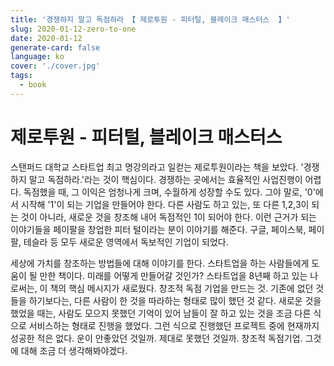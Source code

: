 ```yaml
---
title: '경쟁하지 말고 독점하라 【 제로투원 - 피터털, 블레이크 매스터스  】'
slug: 2020-01-12-zero-to-one
date: 2020-01-12
generate-card: false
language: ko
cover: './cover.jpg'
tags:
  - book
---
```


# 제로투원 - 피터털, 블레이크 매스터스

스탠퍼드 대학교 스타트업 최고 명강의라고 일컫는 제로투원이라는 책을 보았다. '경쟁하지 말고 독점하라.'라는 것이 핵심이다. 경쟁하는 곳에서는 효율적인 사업진행이 어렵다. 독점했을 때, 그 이익은 엄청나게 크며, 수월하게 성장할 수도 있다. 그야 말로, '0'에서 시작해 '1'이 되는 기업을 만들어야 한다. 다른 사람도 하고 있는, 또 다른 1,2,3이 되는 것이 아니라, 새로운 것을 창조해 내어 독점적인 1이 되어야 한다. 이런 근거가 되는 이야기들을 페이팔을 창업한 피터 털이라는 분이 이야기를 해준다. 구글, 페이스북, 페이팔, 테슬라 등 모두 새로운 영역에서 독보적인 기업이 되었다. 

세상에 가치를 창조하는 방법들에 대해 이야기를 한다. 스타트업을 하는 사람들에게 도움이 될 만한 책이다. 미래를 어떻게 만들어갈 것인가? 스타트업을 8년째 하고 있는 나로써는, 이 책의 핵심 메시지가 새로웠다. 창조적 독점 기업을 만드는 것. 기존에 없던 것들을 하기보다는, 다른 사람이 한 것을 따라하는 형태로 많이 했던 것 같다. 새로운 것을 했었을 때는, 사람도 모으지 못했던 기억이 있어 남들이 잘 하고 있는 것을 조금 다른 식으로 서비스하는 형태로 진행을 했었다.  그런 식으로 진행했던 프로젝트 중에 현재까지 성공한 적은 없다. 운이 안좋았던 것일까. 제대로 못했던 것일까. 창조적 독점기업. 그것에 대해 조금 더 생각해봐야겠다.